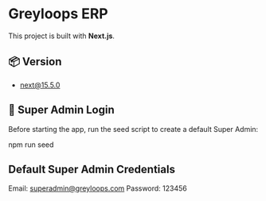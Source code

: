 # Greyloops ERP

This project is built with **Next.js**.

## 📦 Version

- next@15.5.0

## 🔑 Super Admin Login

Before starting the app, run the seed script to create a default Super Admin:

npm run seed

## Default Super Admin Credentials

Email: superadmin@greyloops.com
Password: 123456
